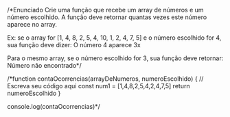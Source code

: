 /*Enunciado
Crie uma função que recebe um array de números e um número escolhido. A função deve retornar quantas vezes este número aparece no array.

Ex: se o array for [1, 4, 8, 2, 5, 4, 10, 1, 2, 4, 7, 5] e o número escolhido for 4, sua função deve dizer: O número 4 aparece 3x

Para o mesmo array, se o número escolhido for 3, sua função deve retornar: Número não encontrado*/


/*function contaOcorrencias(arrayDeNumeros, numeroEscolhido) {
  // Escreva seu código aqui
  const num1 = [1,4,8,2,5,4,2,4,7,5]
  return numeroEscolhido
}

console.log(contaOcorrencias)*/


